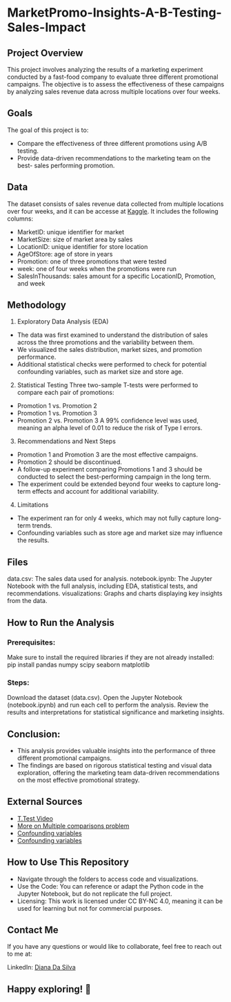 # MarketPromo-Insights-A-B-Testing-Sales-Impact
## Project Overview
This project involves analyzing the results of a marketing experiment conducted by a fast-food company to evaluate three different promotional campaigns. The objective is to assess the effectiveness of these campaigns by analyzing sales revenue data across multiple locations over four weeks.

## Goals
The goal of this project is to:

- Compare the effectiveness of three different promotions using A/B testing.
- Provide data-driven recommendations to the marketing team on the best- sales performing promotion.


## Data
The dataset consists of sales revenue data collected from multiple locations over four weeks, and it can be accesse at [Kaggle](https://www.kaggle.com/datasets/chebotinaa/fast-food-marketing-campaign-ab-test?resource=download). It includes the following columns:

- MarketID: unique identifier for market
- MarketSize: size of market area by sales
- LocationID: unique identifier for store location
- AgeOfStore: age of store in years
- Promotion: one of three promotions that were tested
- week: one of four weeks when the promotions were run
- SalesInThousands: sales amount for a specific LocationID, Promotion, and week

## Methodology
1. Exploratory Data Analysis (EDA)
- The data was first examined to understand the distribution of sales across the three promotions and the variability between them.
- We visualized the sales distribution, market sizes, and promotion performance.
- Additional statistical checks were performed to check for potential confounding variables, such as market size and store age.

2. Statistical Testing
Three two-sample T-tests were performed to compare each pair of promotions:

- Promotion 1 vs. Promotion 2
- Promotion 1 vs. Promotion 3
- Promotion 2 vs. Promotion 3
A 99% confidence level was used, meaning an alpha level of 0.01 to reduce the risk of Type I errors.

3. Recommendations and Next Steps
- Promotion 1 and Promotion 3 are the most effective campaigns.
- Promotion 2 should be discontinued.
- A follow-up experiment comparing Promotions 1 and 3 should be conducted to select the best-performing campaign in the long term.
- The experiment could be extended beyond four weeks to capture long-term effects and account for additional variability.
  
4. Limitations
- The experiment ran for only 4 weeks, which may not fully capture long-term trends.
- Confounding variables such as store age and market size may influence the results.

## Files
data.csv: The sales data used for analysis.
notebook.ipynb: The Jupyter Notebook with the full analysis, including EDA, statistical tests, and recommendations.
visualizations: Graphs and charts displaying key insights from the data.

## How to Run the Analysis
### Prerequisites:
Make sure to install the required libraries if they are not already installed:
pip install pandas numpy scipy seaborn matplotlib

### Steps:
Download the dataset (data.csv).
Open the Jupyter Notebook (notebook.ipynb) and run each cell to perform the analysis.
Review the results and interpretations for statistical significance and marketing insights.

## Conclusion:
- This analysis provides valuable insights into the performance of three different promotional campaigns. 
- The findings are based on rigorous statistical testing and visual data exploration, offering the marketing team data-driven recommendations on the most effective promotional strategy.

## External Sources
- [T.Test Video](https://www.youtube.com/watch?v=pTmLQvMM-1M)
- [More on Multiple comparisons problem](https://en.wikipedia.org/wiki/Multiple_comparisons_problem)
- [Confounding variables](https://www.sciencedirect.com/science/article/pii/S0085253815529748)
- [Confounding variables](https://medium.com/@jhalaksurve/understanding-confounding-variables-a-comprehensive-guide-846b30462b6b)

## How to Use This Repository
- Navigate through the folders to access code and visualizations.
- Use the Code: You can reference or adapt the Python code in the Jupyter Notebook, but do not replicate the full project.
- Licensing: This work is licensed under CC BY-NC 4.0, meaning it can be used for learning but not for commercial purposes.

## Contact Me
If you have any questions or would like to collaborate, feel free to reach out to me at:

LinkedIn: [Diana Da Silva](https://www.linkedin.com/in/diana-da-silva-01694a1a3/)

## Happy exploring! 🌟

